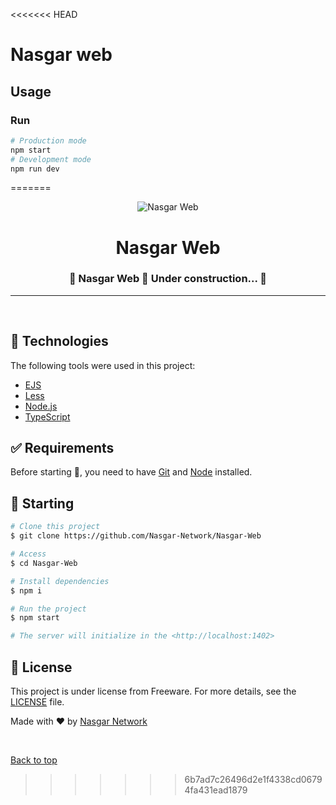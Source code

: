 <<<<<<< HEAD
# Nasgar web

## Usage
### Run
```bash
# Production mode
npm start
# Development mode
npm run dev
````
=======
<div align="center" id="top"> 
  <img src="https://web.nasgar.online/img/logo-128x.png" alt="Nasgar Web" />
</div>

<h1 align="center">Nasgar Web</h1>

<!-- Status -->

<h3 align="center"> 
	🚧  Nasgar Web 🚀 Under construction...  🚧
</h3> 
 
<hr>

<br>

<!-- ## 🎯 About ##

Describe your project -->


## 🚀 Technologies ##

The following tools were used in this project:

- [EJS](https://ejs.co/)
- [Less](https://lesscss.org)
- [Node.js](https://nodejs.org/en/)
- [TypeScript](https://www.typescriptlang.org/)

## ✅ Requirements ##

Before starting 🚩, you need to have [Git](https://git-scm.com) and [Node](https://nodejs.org/en/) installed.

## 🚩 Starting ##

```bash
# Clone this project
$ git clone https://github.com/Nasgar-Network/Nasgar-Web

# Access
$ cd Nasgar-Web

# Install dependencies
$ npm i

# Run the project
$ npm start

# The server will initialize in the <http://localhost:1402>
```

## 📝 License ##

This project is under license from Freeware. For more details, see the [LICENSE](LICENSE.md) file.


Made with ❤ by <a href="https://github.com/Nasgar-Network" target="_blank">Nasgar Network</a>

&#xa0;

<a href="#top">Back to top</a>
>>>>>>> 6b7ad7c26496d2e1f4338cd06794fa431ead1879
